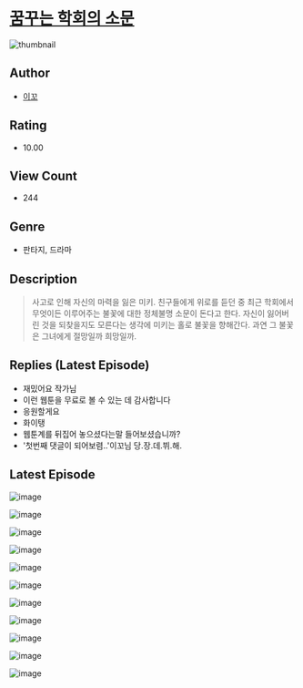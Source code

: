 # [꿈꾸는 학회의 소문](https://comic.naver.com/bestChallenge/list?titleId=810365)
![thumbnail](https://image-comic.pstatic.net/user_contents_data/challenge_comic/2023/05/23/366791/upload_7219611271198422072_480x623.jpeg)

## Author
- [이꼬](https://comic.naver.com/artistTitle?id=366791)

## Rating
- 10.00

## View Count
- 244

## Genre
- 판타지, 드라마

## Description
> 사고로 인해 자신의 마력을 잃은 미키. 친구들에게 위로를 듣던 중 최근 학회에서 무엇이든 이루어주는 불꽃에 대한 정체불명 소문이 돈다고 한다. 자신이 잃어버린 것을 되찾을지도 모른다는 생각에 미키는 홀로 불꽃을 향해간다. 과연 그 불꽃은 그녀에게 절망일까 희망일까.

## Replies (Latest Episode)
- 재밌어요 작가님
- 이런 웹툰을 무료로 볼 수 있는 데 감사합니다
- 응원할게요
- 화이탱
- 웹툰계를 뒤집어 놓으셨다는말 들어보셨습니까?
- '첫번째 댓글이 되어보렴..'이꼬님 당.장.데.뷔.해.

## Latest Episode
![image](https://image-comic.pstatic.net/user_contents_data/challenge_comic/2023/05/23/366791/upload_7075209127838167349.jpeg)

![image](https://image-comic.pstatic.net/user_contents_data/challenge_comic/2023/05/23/366791/upload_4049353103113807157.jpeg)

![image](https://image-comic.pstatic.net/user_contents_data/challenge_comic/2023/05/23/366791/upload_3978985471335347761.jpeg)

![image](https://image-comic.pstatic.net/user_contents_data/challenge_comic/2023/05/23/366791/upload_7378134665752883767.jpeg)

![image](https://image-comic.pstatic.net/user_contents_data/challenge_comic/2023/05/23/366791/upload_7089844696913162803.jpeg)

![image](https://image-comic.pstatic.net/user_contents_data/challenge_comic/2023/05/23/366791/upload_3688842158995223398.jpeg)

![image](https://image-comic.pstatic.net/user_contents_data/challenge_comic/2023/05/23/366791/upload_3834923068488757815.jpeg)

![image](https://image-comic.pstatic.net/user_contents_data/challenge_comic/2023/05/23/366791/upload_7075492986437776486.jpeg)

![image](https://image-comic.pstatic.net/user_contents_data/challenge_comic/2023/05/23/366791/upload_3761126253183447346.jpeg)

![image](https://image-comic.pstatic.net/user_contents_data/challenge_comic/2023/05/23/366791/upload_3760848952173683511.jpeg)

![image](https://image-comic.pstatic.net/user_contents_data/challenge_comic/2023/05/23/366791/upload_7305228257462597944.jpeg)
